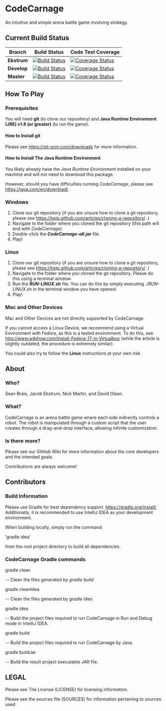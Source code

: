 # CodeCarnage
An intuitive and simple arena battle game involving strategy.

## Current Build Status

| **Branch** | **Build Status** | **Code Test Coverage** |
|------------|------------------|------------------------|
| **Ekstrum** | [![Build Status](https://travis-ci.org/j3kstrum/CodeCarnage.svg?branch=ekstrum)](https://travis-ci.org/j3kstrum/CodeCarnage) | [![Coverage Status](https://coveralls.io/repos/github/j3kstrum/CodeCarnage/badge.svg?branch=ekstrum)](https://coveralls.io/github/j3kstrum/CodeCarnage?branch=ekstrum) |
| **Develop** | [![Build Status](https://travis-ci.org/j3kstrum/CodeCarnage.svg?branch=develop)](https://travis-ci.org/j3kstrum/CodeCarnage) | [![Coverage Status](https://coveralls.io/repos/github/j3kstrum/CodeCarnage/badge.svg?branch=develop)](https://coveralls.io/github/j3kstrum/CodeCarnage?branch=develop) |
| **Master** | [![Build Status](https://travis-ci.org/j3kstrum/CodeCarnage.svg?branch=master)](https://travis-ci.org/j3kstrum/CodeCarnage) | [![Coverage Status](https://coveralls.io/repos/github/j3kstrum/CodeCarnage/badge.svg?branch=master)](https://coveralls.io/github/j3kstrum/CodeCarnage?branch=master) |

## How To Play

### Prerequisites

You will need **git** (to clone our repository) and **Java Runtime Environment (JRE) v1.8 (or greater)** (to run the game).

#### How to Install git

Please see https://git-scm.com/downloads for more information.

#### How to Install The Java Runtime Environment

You likely already have the *Java Runtime Environment* installed on your machine and will not need to download this package.

However, should you have difficulties running *CodeCarnage*, please see https://java.com/en/download/ .

### Windows

1. Clone our git repository (if you are unsure how to clone a git repository, please see https://help.github.com/articles/cloning-a-repository/ .)
2. Navigate to the folder where you cloned the git repository (this path will end with *CodeCarnage*).
3. Double-click the ***CodeCarnage-all.jar*** file.
4. Play!

### Linux

1. Clone our git repository (if you are unsure how to clone a git repository, please see https://help.github.com/articles/cloning-a-repository/ .)
2. Navigate to the folder where you cloned the git repository. Please do this using a terminal window.
3. Run the ***RUN-LINUX.sh*** file. You can do this by simply executing *./RUN-LINUX.sh* in the terminal window you have opened.
4. Play!

### Mac and Other Devices

Mac and Other Devices are not directly supported by CodeCarnage.

If you cannot access a Linux Device, we recommend using a Virtual Environment with Fedora, as this is a tested environment.
To do this, see http://www.wikihow.com/Install-Fedora-17-in-Virtualbox (while the article is slightly outdated, the procedure is extremely similar).

You could also try to follow the **Linux** instructions at your own risk.

## About

### Who?
Sean Brais, Jacob Ekstrum, Nick Martin, and David Olsen.

### What?
CodeCarnage is an arena battle game where each side indirectly controls a robot. The robot is manipulated through a custom script that the user creates through a drag-and-drop interface, allowing infinite customization.

### Is there more?

Please see our GitHub Wiki for more information about the core developers and the intended goals.

Contributions are always welcome!

## Contributors

### Build Information

Please use Gradle for best dependency support.  https://gradle.org/install/
Additionally, it is recommended to use IntelliJ IDEA as your development environment.

When building locally, simply run the command 

'gradle idea'

 from the root project directory to build all dependencies.

### CodeCarnage Gradle commands

gradle clean

-- Clean the files generated by *gradle build*

gradle cleanIdea

-- Clean the files generated by *gradle idea*

gradle idea

-- Build the project files required to run CodeCarnage in Run and Debug mode in IntelliJ IDEA.

gradle build

-- Build the project files required to run CodeCarnage by Java.

gradle buildJar

-- Build the result project executable JAR file.

## LEGAL

Please see The License (LICENSE) for licensing information.

Please see the sources file (SOURCES) for information pertaining to sources used.

